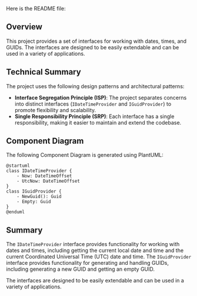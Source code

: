 Here is the README file:

**Overview**
---------

This project provides a set of interfaces for working with dates, times, and GUIDs. The interfaces are designed to be easily extendable and can be used in a variety of applications.

**Technical Summary**
--------------

The project uses the following design patterns and architectural patterns:

* **Interface Segregation Principle (ISP)**: The project separates concerns into distinct interfaces (`IDateTimeProvider` and `IGuidProvider`) to promote flexibility and scalability.
* **Single Responsibility Principle (SRP)**: Each interface has a single responsibility, making it easier to maintain and extend the codebase.

**Component Diagram**
--------------------

The following Component Diagram is generated using PlantUML:

```plantuml
@startuml
class IDateTimeProvider {
    - Now: DateTimeOffset
    - UtcNow: DateTimeOffset
}
class IGuidProvider {
    - NewGuid(): Guid
    - Empty: Guid
}
@enduml
```

**Summary**
--------

The `IDateTimeProvider` interface provides functionality for working with dates and times, including getting the current local date and time and the current Coordinated Universal Time (UTC) date and time. The `IGuidProvider` interface provides functionality for generating and handling GUIDs, including generating a new GUID and getting an empty GUID.

The interfaces are designed to be easily extendable and can be used in a variety of applications.